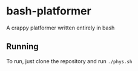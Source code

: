 # bash-platformer
A crappy platformer written entirely in bash

## Running
To run, just clone the repository and run `./phys.sh`
